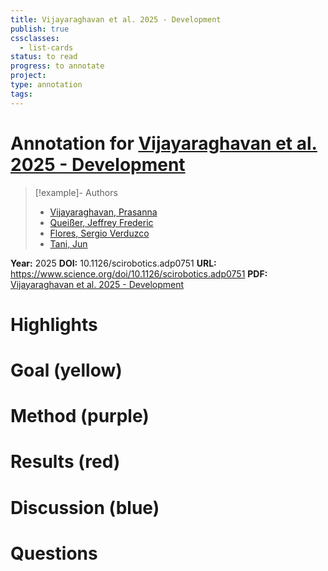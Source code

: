 ```yaml
---
title: Vijayaraghavan et al. 2025 - Development
publish: true
cssclasses:
  - list-cards
status: to read
progress: to annotate
project:
type: annotation
tags:
---
```

# Annotation for [Vijayaraghavan et al. 2025 - Development](Papers/References/Vijayaraghavan%20et%20al.%202025%20-%20Development)

> [!example]- Authors
> - [Vijayaraghavan, Prasanna](Papers/People/Vijayaraghavan%20Prasanna)
> - [Queißer, Jeffrey Frederic](Papers/People/Queißer%20Jeffrey%20Frederic)
> - [Flores, Sergio Verduzco](Papers/People/Flores%20Sergio%20Verduzco)
> - [Tani, Jun](Papers/People/Tani%20Jun)

**Year:** 2025
**DOI:** 10.1126/scirobotics.adp0751
**URL:** https://www.science.org/doi/10.1126/scirobotics.adp0751
**PDF:** [Vijayaraghavan et al. 2025 - Development](Papers/PDFs/Vijayaraghavan%20et%20al.%202025%20-%20Development%20of%20compositionality%20through%20interactive%20learning%20of%20language%20and%20action%20of%20robots.pdf)

# Highlights


# Goal (yellow)


# Method (purple)


# Results (red)


# Discussion (blue)


# Questions

